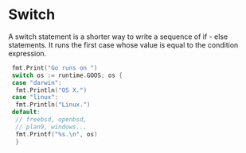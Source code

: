 # Switch

A switch statement is a shorter way to write a sequence of if - else statements.
It runs the first case whose value is equal to the condition expression.

```go
 fmt.Print("Go runs on ")
 switch os := runtime.GOOS; os {
 case "darwin":
  fmt.Println("OS X.")
 case "linux":
  fmt.Println("Linux.")
 default:
  // freebsd, openbsd,
  // plan9, windows...
  fmt.Printf("%s.\n", os)
  }
```
